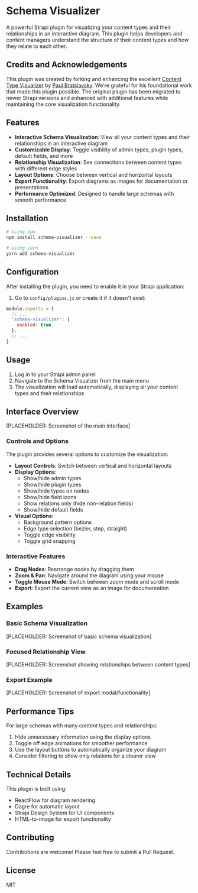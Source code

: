 # Schema Visualizer

A powerful Strapi plugin for visualizing your content types and their relationships in an interactive diagram. This plugin helps developers and content managers understand the structure of their content types and how they relate to each other.

## Credits and Acknowledgements

This plugin was created by forking and enhancing the excellent [Content Type Visualizer](https://github.com/PaulBratslavsky/strapi-plugin-content-type-visualizer) by [Paul Bratslavsky](https://github.com/PaulBratslavsky). We're grateful for his foundational work that made this plugin possible. The original plugin has been migrated to newer Strapi versions and enhanced with additional features while maintaining the core visualization functionality.

## Features

- **Interactive Schema Visualization**: View all your content types and their relationships in an interactive diagram
- **Customizable Display**: Toggle visibility of admin types, plugin types, default fields, and more
- **Relationship Visualization**: See connections between content types with different edge styles
- **Layout Options**: Choose between vertical and horizontal layouts
- **Export Functionality**: Export diagrams as images for documentation or presentations
- **Performance Optimized**: Designed to handle large schemas with smooth performance

## Installation

```bash
# Using npm
npm install schema-visualizer --save

# Using yarn
yarn add schema-visualizer
```

## Configuration

After installing the plugin, you need to enable it in your Strapi application:

1. Go to `config/plugins.js` or create it if it doesn't exist:

```javascript
module.exports = {
  // ...
  'schema-visualizer': {
    enabled: true,
  },
  // ...
}
```

## Usage

1. Log in to your Strapi admin panel
2. Navigate to the Schema Visualizer from the main menu
3. The visualization will load automatically, displaying all your content types and their relationships

## Interface Overview

[PLACEHOLDER: Screenshot of the main interface]

### Controls and Options

The plugin provides several options to customize the visualization:

- **Layout Controls**: Switch between vertical and horizontal layouts
- **Display Options**: 
  - Show/hide admin types
  - Show/hide plugin types
  - Show/hide types on nodes
  - Show/hide field icons
  - Show relations only (hide non-relation fields)
  - Show/hide default fields
- **Visual Options**:
  - Background pattern options
  - Edge type selection (bezier, step, straight)
  - Toggle edge visibility
  - Toggle grid snapping

### Interactive Features

- **Drag Nodes**: Rearrange nodes by dragging them
- **Zoom & Pan**: Navigate around the diagram using your mouse
- **Toggle Mouse Mode**: Switch between zoom mode and scroll mode
- **Export**: Export the current view as an image for documentation

## Examples

### Basic Schema Visualization

[PLACEHOLDER: Screenshot of basic schema visualization]

### Focused Relationship View

[PLACEHOLDER: Screenshot showing relationships between content types]

### Export Example

[PLACEHOLDER: Screenshot of export modal/functionality]

## Performance Tips

For large schemas with many content types and relationships:

1. Hide unnecessary information using the display options
2. Toggle off edge animations for smoother performance
3. Use the layout buttons to automatically organize your diagram
4. Consider filtering to show only relations for a clearer view

## Technical Details

This plugin is built using:
- ReactFlow for diagram rendering
- Dagre for automatic layout
- Strapi Design System for UI components
- HTML-to-image for export functionality

## Contributing

Contributions are welcome! Please feel free to submit a Pull Request.

## License

MIT
